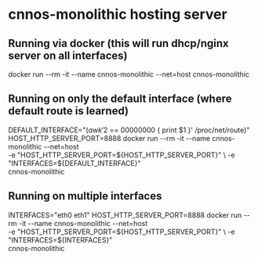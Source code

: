 # cnnos-monolithic hosting server

## Running via docker (this will run dhcp/nginx server on all interfaces)
docker run --rm -it --name cnnos-monolithic --net=host cnnos-monolithic


## Running on only the default interface (where default route is learned)
DEFAULT_INTERFACE="$(awk '$2 == 00000000 { print $1 }' /proc/net/route)"
HOST_HTTP_SERVER_PORT=8888
docker run --rm -it --name cnnos-monolithic --net=host \
    -e "HOST_HTTP_SERVER_PORT=${HOST_HTTP_SERVER_PORT}" \
    -e "INTERFACES=${DEFAULT_INTERFACE}" \
    cnnos-monolithic

## Running on multiple interfaces
INTERFACES="eth0 eth1"
HOST_HTTP_SERVER_PORT=8888
docker run --rm -it --name cnnos-monolithic --net=host \
    -e "HOST_HTTP_SERVER_PORT=${HOST_HTTP_SERVER_PORT}" \
    -e "INTERFACES=${INTERFACES}" \
    cnnos-monolithic